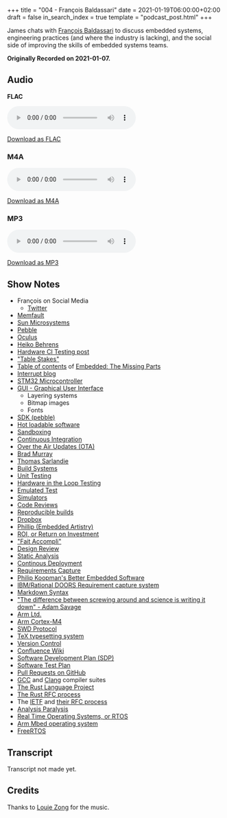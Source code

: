 +++
title = "004 - François Baldassari"
date = 2021-01-19T06:00:00+02:00
draft = false
in_search_index = true
template = "podcast_post.html"
+++

James chats with [François Baldassari](https://twitter.com/baldassarifr) to discuss embedded systems, engineering practices (and where the industry is lacking), and the social side of improving the skills of embedded systems teams.

**Originally Recorded on 2021-01-07.**

<!-- more -->

## Audio

**FLAC**

<audio
    controls
    src="https://delivery.jamescdn.com/2021-01-19-francois-baldassari.flac">
        Your browser does not support embedding FLAC
</audio>

[Download as FLAC](https://delivery.jamescdn.com/2021-01-19-francois-baldassari.flac)

### M4A

<audio
    controls
    src="https://delivery.jamescdn.com/2021-01-19-francois-baldassari.m4a">
        Your browser does not support embedding M4A.
</audio>

[Download as M4A](https://delivery.jamescdn.com/2021-01-19-francois-baldassari.m4a)

### MP3

<audio
    controls
    src="https://delivery.jamescdn.com/2021-01-19-francois-baldassari.mp3">
        Your browser does not support embedding MP3.
</audio>

[Download as MP3](https://delivery.jamescdn.com/2021-01-19-francois-baldassari.mp3)


## Show Notes

* François on Social Media
    * [Twitter](https://twitter.com/baldassarifr)
* [Memfault](https://memfault.com/)
* [Sun Microsystems](https://en.wikipedia.org/wiki/Sun_Microsystems)
* [Pebble](https://en.wikipedia.org/wiki/Pebble_(watch))
* [Oculus](https://en.wikipedia.org/wiki/Oculus_(brand))
* [Heiko Behrens](https://twitter.com/HBehrens)
* [Hardware CI Testing post](https://jamesmunns.com/blog/hardware-ci-overview/)
* ["Table Stakes"](https://en.wikipedia.org/wiki/Table_stakes)
* [Table of contents](https://gist.github.com/jamesmunns/33743c451372b36701a773304f6f771e) of [Embedded: The Missing Parts](https://emp.jamesmunns.com)
* [Interrupt blog](https://interrupt.memfault.com/blog/)
* [STM32 Microcontroller](https://en.wikipedia.org/wiki/STM32)
* [GUI - Graphical User Interface](https://en.wikipedia.org/wiki/Graphical_user_interface)
    * Layering systems
    * Bitmap images
    * Fonts
* [SDK (pebble)](https://developer.rebble.io/developer.pebble.com/docs/index.html)
* [Hot loadable software](https://code-cartoons.com/hot-reloading-and-time-travel-debugging-what-are-they-3c8ed2812f35)
* [Sandboxing](https://en.wikipedia.org/wiki/Sandbox_(computer_security))
* [Continuous Integration](https://en.wikipedia.org/wiki/Continuous_integration)
* [Over the Air Updates (OTA)](https://en.wikipedia.org/wiki/Over-the-air_programming)
* [Brad Murray](https://twitter.com/bradtgmurray)
* [Thomas Sarlandie](https://twitter.com/sarfata)
* [Build Systems](https://en.wikipedia.org/wiki/Build_automation)
* [Unit Testing](https://en.wikipedia.org/wiki/Unit_testing)
* [Hardware in the Loop Testing](https://en.wikipedia.org/wiki/Hardware-in-the-loop_simulation)
* [Emulated Test](https://www.perfecto.io/blog/emulation-vs-simulation)
* [Simulators](https://www.perfecto.io/blog/emulation-vs-simulation)
* [Code Reviews](https://emp.jamesmunns.com/build/code-reviews.html)
* [Reproducible builds](https://en.wikipedia.org/wiki/Reproducibility)
* [Dropbox](https://dropbox.com)
* [Phillip (Embedded Artistry)](https://twitter.com/mbeddedartistry)
* [ROI, or Return on Investment](https://en.wikipedia.org/wiki/Return_on_investment)
* ["Fait Accompli"](https://en.wiktionary.org/wiki/fait_accompli)
* [Design Review](https://en.wikipedia.org/wiki/Design_review)
* [Static Analysis](https://en.wikipedia.org/wiki/Static_program_analysis)
* [Continous Deployment](https://en.wikipedia.org/wiki/Continuous_deployment)
* [Requirements Capture](https://en.wikipedia.org/wiki/Functional_requirement)
* [Philip Koopman's Better Embedded Software](http://www.koopman.us/)
* [IBM/Rational DOORS Requirement capture system](https://en.wikipedia.org/wiki/Rational_DOORS)
* [Markdown Syntax](https://www.markdownguide.org/)
* ["The difference between screwing around and science is writing it down" - Adam Savage](https://www.goodreads.com/quotes/639268-the-difference-between-screwing-around-and-science-is-writing-it)
* [Arm Ltd.](https://en.wikipedia.org/wiki/Arm_Ltd.)
* [Arm Cortex-M4](https://en.wikipedia.org/wiki/ARM_Cortex-M#Cortex-M4)
* [SWD Protocol](https://en.wikipedia.org/wiki/JTAG#Similar_interface_standards)
* [TeX typesetting system](https://en.wikipedia.org/wiki/TeX)
* [Version Control](https://en.wikipedia.org/wiki/TeX)
* [Confluence Wiki](https://en.wikipedia.org/wiki/Confluence_(software))
* [Software Development Plan (SDP)](https://acqnotes.com/acqnote/careerfields/software-development-plan)
* [Software Test Plan](https://softwaretestingfundamentals.com/test-plan/)
* [Pull Requests on GitHub](http://oss-watch.ac.uk/resources/pullrequest)
* [GCC](https://en.wikipedia.org/wiki/GNU_Compiler_Collection) and [Clang](https://en.wikipedia.org/wiki/Clang) compiler suites
* [The Rust Language Project](https://rust-lang.org)
* [The Rust RFC process](https://rust-lang.github.io/rfcs/)
* The [IETF](https://www.ietf.org) and [their RFC process](https://www.ietf.org/standards/rfcs/)
* [Analysis Paralysis](https://en.wikipedia.org/wiki/Analysis_paralysis)
* [Real Time Operating Systems, or RTOS](https://en.wikipedia.org/wiki/Real-time_operating_system)
* [Arm Mbed operating system](https://en.wikipedia.org/wiki/Mbed)
* [FreeRTOS](https://en.wikipedia.org/wiki/FreeRTOS)

## Transcript

Transcript not made yet.

## Credits

Thanks to [Louie Zong](https://louiezong.bandcamp.com/) for the music.
